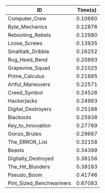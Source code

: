 |ID|Time(s)|
|-|-|
|Computer_Crew|0.10680|
|Byte_Mechanics|0.12876|
|Rebooting_Rebels|0.12980|
|Loose_Screws|0.13935|
|Smalltalk_Dribble|0.16252|
|Rug_Heed_Bend|0.20893|
|Grapevine_Squad|0.21025|
|Prime_Calculus|0.21695|
|Artful_Maneuvers|0.22571|
|Creed_Symbol|0.24526|
|Hackerjacks|0.24993|
|Digital_Destroyers|0.25188|
|Blackouts|0.25938|
|Key_to_Innovation|0.27769|
|Gonzo_Brutes|0.29667|
|The_ERROR_List|0.32158|
|Beasts|0.34399|
|Digitally_Destroyed|0.38156|
|The_Hit_Blunders|0.39183|
|Pseudo_Boom|0.41746|
|Pint_Sized_Benchwarmers|0.67083|

